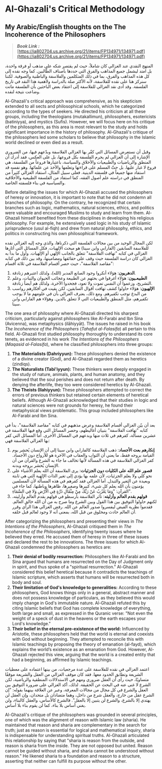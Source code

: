 # Al-Ghazali's Critical Methodology

## My Arabic/English thoughts on the The Incoherence of the Philosophers

> _**Book Link :**_ [https://ia802704.us.archive.org/21/items/FP134971/134971.pdf](https://ia802704.us.archive.org/21/items/FP134971/134971.pdf)

المنهج النقدي عند الغزالي كان شاملاً، حيث لم يقتصر شكه على مذهب أو فرقة واحدة، بل امتد ليشمل جميع المذاهب والفرق التي حددها بأصناف الطّالبين. كما وجه نقده إلى كل هذه المذاهب والفرق، بما في ذلك المتكلمين والفلاسفة والباطنية والصوفية. لكننا سنركز هنا على نقده للفلاسفة، لأنه الأكثر صلة بالدراسة ولأهمية هذا النقد في تاريخ الفلسفة. وقد أدى نقد الغزالي للفلاسفة إلى اعتقاد بعض الباحثين بأن الفلسفة ماتت وضاعت نتيجة لنقده.

Al-Ghazali's critical approach was comprehensive, as his skepticism extended to all sects and philosophical schools, which he categorized according to the types of seekers. He directed his criticism at all these groups, including the theologians (mutakallimun), philosophers, esotericists (batiniyya), and mystics (Sufis). However, we will focus here on his critique of the philosophers, as this area is most relevant to the study and holds significant importance in the history of philosophy. Al-Ghazali's critique of the philosophers led some scholars to believe that philosophy in the Islamic world declined or even died as a result.



وقبل أن نستعرض المسائل التي كفّر بها الغزالي الفلاسفة وبدّعهم فيها، من الضروري الإشارة إلى أن الغزالي لم يحرم الفلسفة بكل فروعها، بل على العكس، فقد أدرك أن المنطق والرياضيات والطبيعيات والأخلاق والسياسة، باعتبارها فروعاً من الفلسفة، هي فروع لا غبار عليها. بل حثّ المسلم على قراءتها وتعلمها والأخذ عن علمائها. وهو نفسه قد استفاد منها جميعاً في فلسفته الدينية. فعلى سبيل المثال، استفاد الغزالي كثيراً من المنطق في دراسته علم أصول الفقه، كما استفاد من الفلسفة الطبيعية والأخلاقية والسياسية في بناء فلسفته الخاصة.

Before detailing the issues for which Al-Ghazali accused the philosophers of heresy or innovation, it is important to note that he did not condemn all branches of philosophy. On the contrary, he recognized that certain branches such as logic, mathematics, natural sciences, ethics, and politics were valuable and encouraged Muslims to study and learn from them. Al-Ghazali himself benefited from these disciplines in developing his religious philosophy. For example, he extensively used logic in his study of Islamic jurisprudence (usul al-fiqh) and drew from natural philosophy, ethics, and politics in constructing his own philosophical framework.



لكن المجال الوحيد من بين مجالات الفلسفة التي ذكرناها، والذي وجه إليه الغزالي نقده للفلاسفة السابقين (الفارابي وابن سينا) هو مبحث الإلهيات. فكل المسائل التي أثارها الغزالي في كتابه "تهافت الفلاسفة" تتعلق بالجانب الإلهي أو الإلهيات. وأول ما بدأ به الغزالي كان دراسة الفلسفة حيث وقف على حقائقها ومضامينها، وقد بين ذلك في كتابه "مقاصد الفلاسفة"، حيث حصر أقسام الفلاسفة في ثلاثة أقسام:

1. **الدهريون**: هؤلاء أنكروا وجود الصانع المدبر (الله)، ولذلك اعتبرهم زنادقة.
2. **الطبيعـيون**: هؤلاء أغرقوا في بحثهم عن الطبيعة وعجائب الحيوان والنبات، وعلم التشريح، وزعموا أن النفس تموت ولا تعود، فجحدوا الآخرة، ولذلك هم أيضاً زنادقة.
3. **الإلهيون**: هؤلاء حاولوا كشف تهافت أقوال السابقين، لكن بقيت في أفكارهم رواسب من البدع توجب تكفيرهم. ومع ذلك، يعترف الغزالي بأن في علومهم ما لا يوجب تكفيرهم، مثل المنطق والطبيعيات التي لا تتعلق بالدين. وهؤلاء هم الفارابي وابن سينا.

The one area of philosophy where Al-Ghazali directed his sharpest criticism, particularly against philosophers like Al-Farabi and Ibn Sina (Avicenna), was metaphysics (ilāhiyyāt). The issues he raised in his book _The Incoherence of the Philosophers_ (_Tahafut al-Falasifa_) all pertain to this field. Al-Ghazali first studied philosophy thoroughly to understand its core tenets, as evidenced in his work _The Intentions of the Philosophers_ (_Maqasid al-Falasifa_), where he classified philosophers into three groups:

1. **The Materialists (Dahriyyun):** These philosophers denied the existence of a divine creator (God), and Al-Ghazali regarded them as heretics (zindiqs).
2. **The Naturalists (Tabi'iyyun):** These thinkers were deeply engaged in the study of nature, animals, plants, and human anatomy, and they believed that the soul perishes and does not return after death. By denying the afterlife, they too were considered heretics by Al-Ghazali.
3. **The Theists (Ilahiyyun):** These philosophers attempted to correct the errors of previous thinkers but retained certain elements of heretical beliefs. Although Al-Ghazali acknowledged that their studies in logic and natural sciences were not grounds for heresy, he found their metaphysical views problematic. This group included philosophers like Al-Farabi and Ibn Sina.



بعد أن بيّن الغزالي أقسام الفلاسفة وعرض مذهبهم في كتابه "مقاصد الفلاسفة"، بدأ في كتابه "تهافت الفلاسفة" بتبيان أغاليطهم، وحصر المسائل التي وقع فيها الفلاسفة في عشرين مسألة، كفرهم في ثلاث منها وبدعهم في المسائل الأخرى. أما المسائل التي كفر بها الغزالي الفلاسفة فهي:

1. **إنكارهم بعث الأجساد**: ذهب الفلاسفة كالفارابي وابن سينا إلى أن الإنسان يُحشر يوم القيامة بروحه فقط، ما يعني أن الثواب والعقاب في الآخرة هو للأرواح دون الأجساد. كفر الغزالي الفلاسفة في هذه المسألة لأنها تخالف ما جاء به الشرع والقرآن من أن الإنسان يُحشر بروحه وبدنه.
2. **قصور علم الله على الكليات دون الجزئيات**: يرى الفلاسفة أن الله يعلم الأشياء على نحو كلي ولا يعلم الجزئيات، لأن علمه بها يؤدي إلى تغير الذات الإلهية التي هي ثابتة وبعيدة عن التغير والتبدل. أما الغزالي فقد كفرهم في هذه المسألة لأن المسلمين يؤمنون بأن الله يعلم كل شيء، كبيرها وصغيرها، ظاهرها وباطنها، كما جاء في القرآن: "وَمَا يَعْزُبُ عَنْ رَبِّكَ مِنْ مِثْقَالِ ذَرَّةٍ فِي الْأَرْضِ وَلا فِي السَّمَاءِ".
3. **قولهم بقدم العالم وأزليته**: تأثر الفلاسفة بأرسطو في قولهم بقدم العالم وأزليته، لكنهم حاولوا التوفيق بين هذا القول وبين الشرع وما صرح به من أن الله خالق العالم. فقدموا نظرية الفيض ليفسروا صدور العالم عن الله. رفض الغزالي هذا الرأي وقرر أن العالم حادث ومخلوق من قبل الله، بمعنى أنه لا وجود لعالم قبل خلقه.

After categorizing the philosophers and presenting their views in _The Intentions of the Philosophers_, Al-Ghazali critiqued them in _The Incoherence of the Philosophers_, identifying twenty issues where he believed they erred. He accused them of heresy in three of these issues and declared the rest to be innovations. The three issues for which Al-Ghazali condemned the philosophers as heretics are:

1. **Their denial of bodily resurrection:** Philosophers like Al-Farabi and Ibn Sina argued that humans are resurrected on the Day of Judgment only in spirit, and thus spoke of a "spiritual resurrection." Al-Ghazali considered this belief heretical because it contradicts the teachings of Islamic scripture, which asserts that humans will be resurrected both in body and soul.
2. **Their limitation of God's knowledge to generalities:** According to these philosophers, God knows things only in a general, abstract manner and does not possess knowledge of particulars, as they believed this would imply change in God's immutable nature. Al-Ghazali refuted this by citing Islamic beliefs that God has complete knowledge of everything, both large and small, as expressed in the Quranic verse: "Not even the weight of a speck of dust in the heavens or the earth escapes your Lord's knowledge."
3. **Their belief in the eternal pre-existence of the world:** Influenced by Aristotle, these philosophers held that the world is eternal and coexists with God without beginning. They attempted to reconcile this with Islamic teachings by proposing the theory of emanation (al-fayd), which explains the world’s existence as an emanation from God. However, Al-Ghazali rejected this view, arguing that the world is a created entity that had a beginning, as affirmed by Islamic teachings.

اعتمد الغزالي في نقده للفلاسفة على عدة مرجعيات، من بينها اعتماده على معطيات الشريعة وتطابق الحدود معها. فقد كان موقف الغزالي من العقل والشريعة موقفًا متساويًا، حيث رأى أن العقل ضروري ومهم في الاستدلالات المنطقية والرياضية، لكن الشرع لا غنى عنه في البحث عن الحقيقة. لذلك، أكد الغزالي على ضرورة التوفيق بين العقل والشرع في كل مجال من مجالات المعرفة، وعبر عن العلاقة بينهما بقوله: "إن الشرع عقل من خارج، والعقل شرع من داخل، وهما متضادان بل متحدان، وإن العقل لن يهتدي إلا بالشرع، والشرع لن يتبين إلا بالعقل". فالشرع كالأساس، والعقل كالبناء، ولن يغني أساس بلا بناء، كما لن يقوم بناء بلا أساس.

Al-Ghazali's critique of the philosophers was grounded in several principles, one of which was the alignment of reason with Islamic law (sharia). He maintained that reason and sharia are complementary in the search for truth; just as reason is essential for logical and mathematical inquiry, sharia is indispensable for understanding spiritual truths. Al-Ghazali articulated this relationship by saying that "sharia is reason from the outside, and reason is sharia from the inside. They are not opposed but united. Reason cannot be guided without sharia, and sharia cannot be understood without reason." He likened sharia to a foundation and reason to a structure, asserting that neither can fulfill its purpose without the other.
